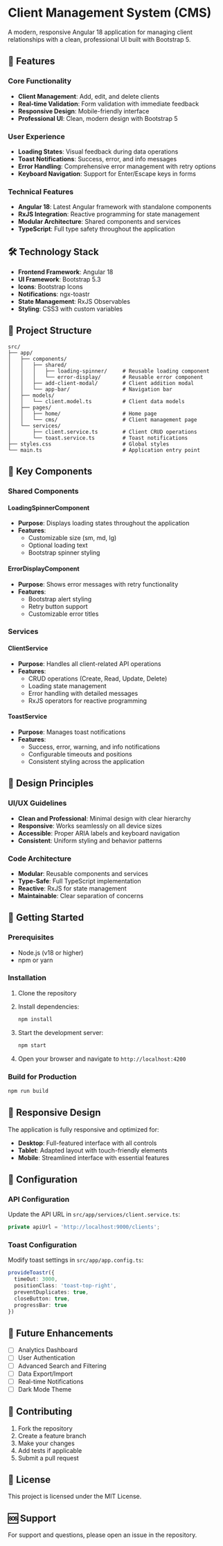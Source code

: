 # Client Management System (CMS)

A modern, responsive Angular 18 application for managing client relationships with a clean, professional UI built with Bootstrap 5.

## 🚀 Features

### Core Functionality
- **Client Management**: Add, edit, and delete clients
- **Real-time Validation**: Form validation with immediate feedback
- **Responsive Design**: Mobile-friendly interface
- **Professional UI**: Clean, modern design with Bootstrap 5

### User Experience
- **Loading States**: Visual feedback during data operations
- **Toast Notifications**: Success, error, and info messages
- **Error Handling**: Comprehensive error management with retry options
- **Keyboard Navigation**: Support for Enter/Escape keys in forms

### Technical Features
- **Angular 18**: Latest Angular framework with standalone components
- **RxJS Integration**: Reactive programming for state management
- **Modular Architecture**: Shared components and services
- **TypeScript**: Full type safety throughout the application

## 🛠️ Technology Stack

- **Frontend Framework**: Angular 18
- **UI Framework**: Bootstrap 5.3
- **Icons**: Bootstrap Icons
- **Notifications**: ngx-toastr
- **State Management**: RxJS Observables
- **Styling**: CSS3 with custom variables

## 📁 Project Structure

```
src/
├── app/
│   ├── components/
│   │   ├── shared/
│   │   │   ├── loading-spinner/     # Reusable loading component
│   │   │   └── error-display/       # Reusable error component
│   │   ├── add-client-modal/        # Client addition modal
│   │   └── app-bar/                 # Navigation bar
│   ├── models/
│   │   └── client.model.ts          # Client data models
│   ├── pages/
│   │   ├── home/                    # Home page
│   │   └── cms/                     # Client management page
│   └── services/
│       ├── client.service.ts        # Client CRUD operations
│       └── toast.service.ts         # Toast notifications
├── styles.css                       # Global styles
└── main.ts                          # Application entry point
```

## 🎯 Key Components

### Shared Components

#### LoadingSpinnerComponent
- **Purpose**: Displays loading states throughout the application
- **Features**: 
  - Customizable size (sm, md, lg)
  - Optional loading text
  - Bootstrap spinner styling

#### ErrorDisplayComponent
- **Purpose**: Shows error messages with retry functionality
- **Features**:
  - Bootstrap alert styling
  - Retry button support
  - Customizable error titles

### Services

#### ClientService
- **Purpose**: Handles all client-related API operations
- **Features**:
  - CRUD operations (Create, Read, Update, Delete)
  - Loading state management
  - Error handling with detailed messages
  - RxJS operators for reactive programming

#### ToastService
- **Purpose**: Manages toast notifications
- **Features**:
  - Success, error, warning, and info notifications
  - Configurable timeouts and positions
  - Consistent styling across the application

## 🎨 Design Principles

### UI/UX Guidelines
- **Clean and Professional**: Minimal design with clear hierarchy
- **Responsive**: Works seamlessly on all device sizes
- **Accessible**: Proper ARIA labels and keyboard navigation
- **Consistent**: Uniform styling and behavior patterns

### Code Architecture
- **Modular**: Reusable components and services
- **Type-Safe**: Full TypeScript implementation
- **Reactive**: RxJS for state management
- **Maintainable**: Clear separation of concerns

## 🚀 Getting Started

### Prerequisites
- Node.js (v18 or higher)
- npm or yarn

### Installation
1. Clone the repository
2. Install dependencies:
   ```bash
   npm install
   ```

3. Start the development server:
   ```bash
   npm start
   ```

4. Open your browser and navigate to `http://localhost:4200`

### Build for Production
```bash
npm run build
```

## 📱 Responsive Design

The application is fully responsive and optimized for:
- **Desktop**: Full-featured interface with all controls
- **Tablet**: Adapted layout with touch-friendly elements
- **Mobile**: Streamlined interface with essential features

## 🔧 Configuration

### API Configuration
Update the API URL in `src/app/services/client.service.ts`:
```typescript
private apiUrl = 'http://localhost:9000/clients';
```

### Toast Configuration
Modify toast settings in `src/app/app.config.ts`:
```typescript
provideToastr({
  timeOut: 3000,
  positionClass: 'toast-top-right',
  preventDuplicates: true,
  closeButton: true,
  progressBar: true
})
```

## 🎯 Future Enhancements

- [ ] Analytics Dashboard
- [ ] User Authentication
- [ ] Advanced Search and Filtering
- [ ] Data Export/Import
- [ ] Real-time Notifications
- [ ] Dark Mode Theme

## 🤝 Contributing

1. Fork the repository
2. Create a feature branch
3. Make your changes
4. Add tests if applicable
5. Submit a pull request

## 📄 License

This project is licensed under the MIT License.

## 🆘 Support

For support and questions, please open an issue in the repository.

